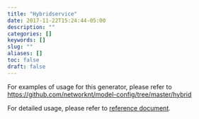 ```yaml
---
title: "Hybridservice"
date: 2017-11-22T15:24:44-05:00
description: ""
categories: []
keywords: []
slug: ""
aliases: []
toc: false
draft: false
---
```


For examples of usage for this generator, please refer to https://github.com/networknt/model-config/tree/master/hybrid

For detailed usage, please refer to [reference document][].

[reference document]: /references/light-codegen/hybrid-service/